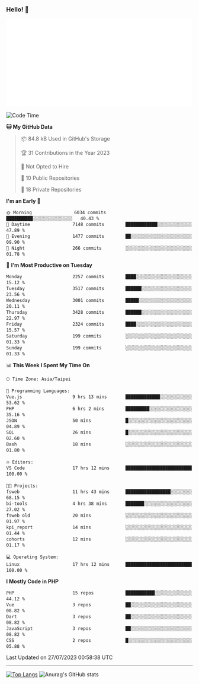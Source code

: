 ### Hello! 👋

![Metrics](/metrics.classic.svg)

<!--START_SECTION:waka-->
![Code Time](http://img.shields.io/badge/Code%20Time-457%20hrs%2059%20mins-blue)

**🐱 My GitHub Data** 

> 📦 84.8 kB Used in GitHub's Storage 
 > 
> 🏆 31 Contributions in the Year 2023
 > 
> 🚫 Not Opted to Hire
 > 
> 📜 10 Public Repositories 
 > 
> 🔑 18 Private Repositories 
 > 
**I'm an Early 🐤** 

```text
🌞 Morning                6034 commits        ██████████░░░░░░░░░░░░░░░   40.43 % 
🌆 Daytime                7148 commits        ████████████░░░░░░░░░░░░░   47.89 % 
🌃 Evening                1477 commits        ██░░░░░░░░░░░░░░░░░░░░░░░   09.90 % 
🌙 Night                  266 commits         ░░░░░░░░░░░░░░░░░░░░░░░░░   01.78 % 
```
📅 **I'm Most Productive on Tuesday** 

```text
Monday                   2257 commits        ████░░░░░░░░░░░░░░░░░░░░░   15.12 % 
Tuesday                  3517 commits        ██████░░░░░░░░░░░░░░░░░░░   23.56 % 
Wednesday                3001 commits        █████░░░░░░░░░░░░░░░░░░░░   20.11 % 
Thursday                 3428 commits        ██████░░░░░░░░░░░░░░░░░░░   22.97 % 
Friday                   2324 commits        ████░░░░░░░░░░░░░░░░░░░░░   15.57 % 
Saturday                 199 commits         ░░░░░░░░░░░░░░░░░░░░░░░░░   01.33 % 
Sunday                   199 commits         ░░░░░░░░░░░░░░░░░░░░░░░░░   01.33 % 
```


📊 **This Week I Spent My Time On** 

```text
🕑︎ Time Zone: Asia/Taipei

💬 Programming Languages: 
Vue.js                   9 hrs 13 mins       █████████████░░░░░░░░░░░░   53.62 % 
PHP                      6 hrs 2 mins        █████████░░░░░░░░░░░░░░░░   35.16 % 
JSON                     50 mins             █░░░░░░░░░░░░░░░░░░░░░░░░   04.89 % 
SQL                      26 mins             █░░░░░░░░░░░░░░░░░░░░░░░░   02.60 % 
Bash                     18 mins             ░░░░░░░░░░░░░░░░░░░░░░░░░   01.80 % 

🔥 Editors: 
VS Code                  17 hrs 12 mins      █████████████████████████   100.00 % 

🐱‍💻 Projects: 
fsweb                    11 hrs 43 mins      █████████████████░░░░░░░░   68.15 % 
bi-tools                 4 hrs 38 mins       ███████░░░░░░░░░░░░░░░░░░   27.02 % 
fsweb old                20 mins             ░░░░░░░░░░░░░░░░░░░░░░░░░   01.97 % 
kpi_report               14 mins             ░░░░░░░░░░░░░░░░░░░░░░░░░   01.44 % 
cohorts                  12 mins             ░░░░░░░░░░░░░░░░░░░░░░░░░   01.17 % 

💻 Operating System: 
Linux                    17 hrs 12 mins      █████████████████████████   100.00 % 
```

**I Mostly Code in PHP** 

```text
PHP                      15 repos            ███████████░░░░░░░░░░░░░░   44.12 % 
Vue                      3 repos             ██░░░░░░░░░░░░░░░░░░░░░░░   08.82 % 
Dart                     3 repos             ██░░░░░░░░░░░░░░░░░░░░░░░   08.82 % 
JavaScript               3 repos             ██░░░░░░░░░░░░░░░░░░░░░░░   08.82 % 
CSS                      2 repos             █░░░░░░░░░░░░░░░░░░░░░░░░   05.88 % 
```




 Last Updated on 27/07/2023 00:58:38 UTC
<!--END_SECTION:waka-->

<hr>

<span style="display:inline-block">[![Top Langs](https://github-readme-stats.vercel.app/api/top-langs/?username=maureendadap&layout=compact&theme=transparent)](https://github.com/anuraghazra/github-readme-stats)</span>
<span style="display:inline-block">![Anurag's GitHub stats](https://github-readme-stats.vercel.app/api?username=maureendadap&show_icons=true&theme=transparent&count_private=true)</span>

<!--
**MaureenDadap/maureendadap** is a ✨ _special_ ✨ repository because its `README.md` (this file) appears on your GitHub profile.

Here are some ideas to get you started:

- 🔭 I’m currently working on ...
- 🌱 I’m currently learning ...
- 👯 I’m looking to collaborate on ...
- 🤔 I’m looking for help with ...
- 💬 Ask me about ...
- 📫 How to reach me: ...
- 😄 Pronouns: ...
- ⚡ Fun fact: ...
-->
